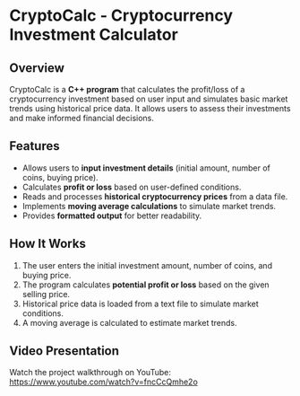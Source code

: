 # CryptoCalc - Cryptocurrency Investment Calculator

## Overview
CryptoCalc is a **C++ program** that calculates the profit/loss of a cryptocurrency investment based on user input and simulates basic market trends using historical price data. It allows users to assess their investments and make informed financial decisions.

## Features
- Allows users to **input investment details** (initial amount, number of coins, buying price).
- Calculates **profit or loss** based on user-defined conditions.
- Reads and processes **historical cryptocurrency prices** from a data file.
- Implements **moving average calculations** to simulate market trends.
- Provides **formatted output** for better readability.

## How It Works
1. The user enters the initial investment amount, number of coins, and buying price.
2. The program calculates **potential profit or loss** based on the given selling price.
3. Historical price data is loaded from a text file to simulate market conditions.
4. A moving average is calculated to estimate market trends. 

## Video Presentation 
Watch the project walkthrough on YouTube: https://www.youtube.com/watch?v=fncCcQmhe2o
